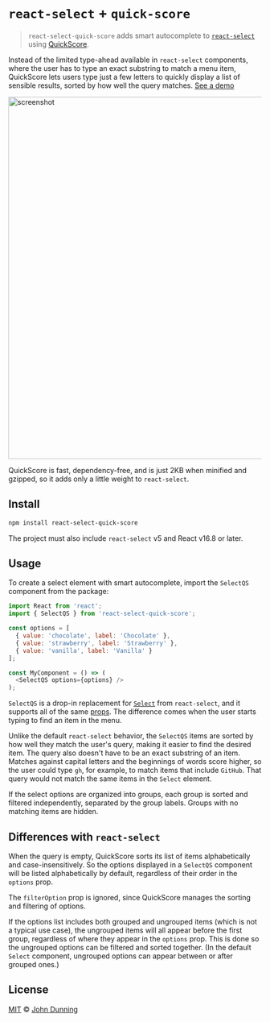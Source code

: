 # `react-select` + `quick-score`

> `react-select-quick-score` adds smart autocomplete to [`react-select`](https://react-select.com/home) using [QuickScore](https://github.com/fwextensions/quick-score).

Instead of the limited type-ahead available in `react-select` components, where the user has to type an exact substring to match a menu item, QuickScore lets users type just a few letters to quickly display a list of sensible results, sorted by how well the query matches.  [See a demo](https://fwextensions.github.io/quick-score-demo/)

<img src="https://user-images.githubusercontent.com/61631/172030812-b0b564ed-4c3e-4bc7-9b64-d0f795ae8ff2.png" alt="screenshot" width="719">

QuickScore is fast, dependency-free, and is just 2KB when minified and gzipped, so it adds only a little weight to `react-select`.


## Install

```sh
npm install react-select-quick-score
```

The project must also include `react-select` v5 and React v16.8 or later.


## Usage

To create a select element with smart autocomplete, import the `SelectQS` component from the package:

```javascript
import React from 'react';
import { SelectQS } from 'react-select-quick-score';

const options = [
  { value: 'chocolate', label: 'Chocolate' },
  { value: 'strawberry', label: 'Strawberry' },
  { value: 'vanilla', label: 'Vanilla' }
];

const MyComponent = () => (
  <SelectQS options={options} />
);
```

`SelectQS` is a drop-in replacement for [`Select`](https://react-select.com/home#getting-started) from `react-select`, and it supports all of the same [props](https://react-select.com/props).  The difference comes when the user starts typing to find an item in the menu.

Unlike the default `react-select` behavior, the `SelectQS` items are sorted by how well they match the user's query, making it easier to find the desired item.  The query also doesn't have to be an exact substring of an item.  Matches against capital letters and the beginnings of words score higher, so the user could type `gh`, for example, to match items that include `GitHub`.  That query would not match the same items in the `Select` element.

If the select options are organized into groups, each group is sorted and filtered independently, separated by the group labels.  Groups with no matching items are hidden.


## Differences with `react-select`

When the query is empty, QuickScore sorts its list of items alphabetically and case-insensitively.  So the options displayed in a `SelectQS` component will be listed alphabetically by default, regardless of their order in the `options` prop.

The `filterOption` prop is ignored, since QuickScore manages the sorting and filtering of options.

If the options list includes both grouped and ungrouped items (which is not a typical use case), the ungrouped items will all appear before the first group, regardless of where they appear in the `options` prop.  This is done so the ungrouped options can be filtered and sorted together.  (In the default `Select` component, ungrouped options can appear between or after grouped ones.)


## License

[MIT](./LICENSE) © [John Dunning](https://github.com/fwextensions)
